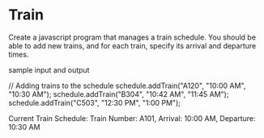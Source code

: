 # Train

Create a javascript program that manages a train schedule. You should be able to add new trains, and for each train, specify its arrival and departure times.

sample input and output 

// Adding trains to the schedule
schedule.addTrain("A120", "10:00 AM", "10:30 AM");
schedule.addTrain("B304", "10:42 AM", "11:45 AM");
schedule.addTrain("C503", "12:30 PM", "1:00 PM");


Current Train Schedule:
Train Number: A101, Arrival: 10:00 AM, Departure: 10:30 AM
